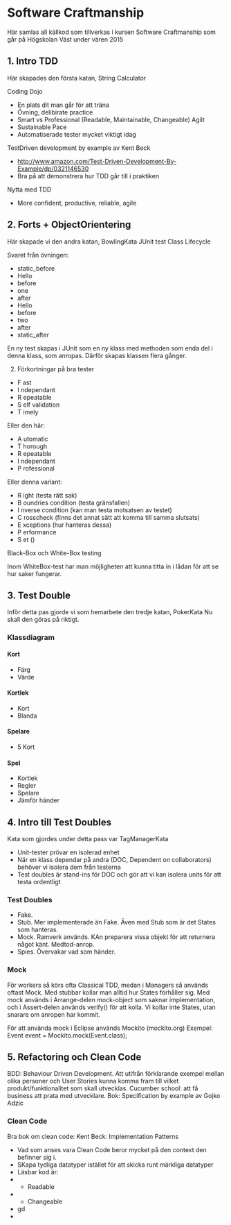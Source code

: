 # Software Craftmanship

Här samlas all källkod som tillverkas i kursen Software Craftmanship som går på Högskolan Väst under vären 2015

## 1. Intro TDD
Här skapades den första katan, String Calculator

Coding Dojo
-   En plats dit man går för att träna 
-   Övning, delibirate practice
-   Smart vs Professional (Readable, Maintainable, Changeable)
Agilt
-   Sustainable Pace
-   Automatiserade tester mycket viktigt idag

TestDriven development by example av Kent Beck
-   http://www.amazon.com/Test-Driven-Development-By-Example/dp/0321146530
-   Bra på att demonstrera hur TDD går till i praktiken

Nytta med TDD
-   More confident, productive, reliable, agile
    

## 2. Forts + ObjectOrientering
Här skapade vi den andra katan, BowlingKata
JUnit test Class Lifecycle

Svaret från övningen:
-   static_before
-   Hello
-   before
-   one
-   after
-   Hello
-   before
-   two
-   after
-   static_after

En ny test skapas i JUnit som en ny klass med methoden som enda del i denna klass, som anropas. Därför skapas klassen flera gånger.

2. Förkortningar på bra tester
-   F ast
-   I ndependant
-   R epeatable
-   S elf validation
-   T imely

Eller den här:
-   A utomatic
-   T horough
-   R epeatable
-   I ndependant
-   P rofessional

Eller denna variant:
-   R ight (testa rätt sak)
-   B oundries condition (testa gränsfallen)
-   I nverse condition (kan man testa motsatsen av testet)
-   C rosscheck (finns det annat sätt att komma till samma slutsats)
-   E xceptions (hur hanteras dessa)
-   P erformance
-   S et ()

Black-Box och White-Box testing

Inom WhiteBox-test har man möjligheten att kunna titta in i lådan för att se hur saker fungerar.

## 3. Test Double
Inför detta pas gjorde vi som hemarbete den tredje katan, PokerKata
Nu skall den göras på riktigt.

### Klassdiagram

#### Kort
-   Färg
-   Värde
  
#### Kortlek
-   Kort
-   Blanda

#### Spelare
-   5 Kort

#### Spel
-   Kortlek
-   Regler
-   Spelare
-   Jämför händer

## 4. Intro till Test Doubles
Kata som gjordes under detta pass var TagManagerKata

-   Unit-tester prövar en isolerad enhet
-   När en klass dependar på andra (DOC, Dependent on collaborators) behöver vi isolera dem från testerna
-   Test doubles är stand-ins för DOC och gör att vi kan isolera units för att testa ordentligt
   
### Test Doubles
-   Fake. 
-   Stub. Mer implementerade än Fake. Även med Stub som är det States som hanteras.
-   Mock. Ramverk används. KAn preparera vissa objekt för att returnera något känt. Medtod-anrop.  
-   Spies. Övervakar vad som händer.

### Mock
För workers så körs ofta Classical TDD, medan i Managers så används oftast Mock. Med stubbar kollar man alltid hur States förhåller sig. 
Med mock används i Arrange-delen mock-object som saknar implementation, och i Assert-delen används verify() för att kolla. Vi kollar inte States, utan snarare om anropen har kommit. 

För att använda mock i Eclipse används Mockito (mockito.org)
Exempel: Event event = Mockito.mock(Event.class);

## 5. Refactoring och Clean Code
BDD: Behaviour Driven Development. Att utifrån förklarande exempel mellan olika personer och User Stories kunna komma fram till vilket produkt/funktionalitet som skall utvecklas.
Cucumber school: att få business att prata med utvecklare.
Bok: Specification by example av Gojko Adzic

### Clean Code
Bra bok om clean code: Kent Beck: Implementation Patterns
-   Vad som anses vara Clean Code beror mycket på den context den befinner sig i.
-   SKapa tydliga datatyper istället för att skicka runt märkliga datatyper
-   Läsbar kod är:
-   -   Readable
-   -   Changeable
-   gd
-   




